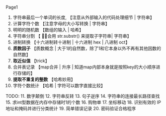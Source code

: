 

Page1
1. 字符串最后一个单词的长度, 【注意从外部输入的代码处理细节 | 字符串】
2. 计算字符个数 【注意字母的大小写转换 | 字符串】
3. 明明的随机数 【数组的输入 | 哈希】
4. 字符串分割 【 会用 str.substr() 来提取子字符串| 字符串】
5. 进制转换 【十六进制转十进制 | 十六进制 hex | 八进制 oct】
6. **质数因子** 【质数概念 | 大于1的自然数，除了1和它本身以外不再有其他因数的自然数】
7. **取近似值** 【trick】
8. 合并表记录 【map合并 | 升序 | 知道map内部本身就是按照key的大小顺序进行存储的】
9. **提取不重复的整数** 【哈希妙用】
10. 字符个数统计 【哈希 | 字符可以数字直接比较】

TODO:
11. 数字颠倒
12. 字符串反转
13. 句子逆序
14. 字符串的连接最长路径查找
15. 求int型数据在内存中存储时1的个数
16. 购物单
17. 坐标移动
18. 识别有效的 IP 地址和掩码并进行分类统计
19. 简单错误记录
20. 密码验证合格程序

